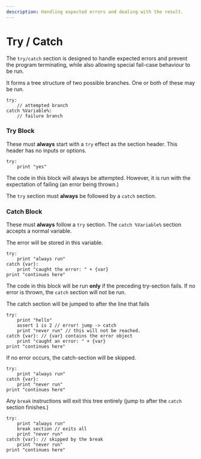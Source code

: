 ```yaml
---
description: Handling expected errors and dealing with the result.
---
```


# Try / Catch

The `try/catch` section is designed to handle expected errors and prevent the program terminating, while also allowing special fail-case behaviour to be run.

It forms a tree structure of two possible branches. One or both of these may be run.

```clike
try:
    // attempted branch
catch %Variable%:
    // failure branch
```

### Try Block

These must **always** start with a `try` effect as the section header. This header has no inputs or options.

```clike
try:
    print "yes"
```

The code in this block will always be attempted. However, it is run with the expectation of failing (an error being thrown.)

The `try` section must **always** be followed by a `catch` section.

### Catch Block

These must **always** follow a `try` section. The `catch %Variable%` section accepts a normal variable.

The error will be stored in this variable.

```clike
try:
    print "always run"
catch {var}:
    print "caught the error: " + {var}
print "continues here"
```

The code in this block will be run **only** if the preceding try-section fails. If no error is thrown, the `catch` section will not be run.

The catch section will be jumped to after the line that fails

```clike
try:
    print "hello"
    assert 1 is 2 // error! jump -> catch
    print "never run" // this will not be reached.
catch {var}: // {var} contains the error object
    print "caught an error: " + {var}
print "continues here"
```

If no error occurs, the catch-section will be skipped.

```clike
try:
    print "always run"
catch {var}:
    print "never run"
print "continues here"
```

Any `break` instructions will exit this tree entirely (jump to after the `catch` section finishes.)

```clike
try:
    print "always run"
    break section // exits all
    print "never run"
catch {var}: // skipped by the break
    print "never run"
print "continues here"
```
